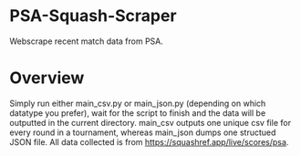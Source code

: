 # PSA-Squash-Scraper
Webscrape recent match data from PSA.

# Overview
Simply run either main_csv.py or main_json.py (depending on which datatype you prefer), wait for the script to finish and the data will be outputted in the current directory. main_csv outputs one unique csv file for every round in a tournament, whereas main_json dumps one structued JSON file. All data collected is from https://squashref.app/live/scores/psa.
